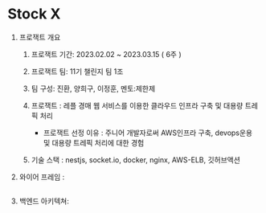 # Stock X

1. 프로잭트 개요

   1. 프로잭트 기간: 2023.02.02 ~ 2023.03.15 ( 6주 )
   2. 프로잭트 팀: 11기 챌린지 팀 1조
   3. 팀 구성: 진환, 양희구, 이정훈,
      멘토:제한제
   4. 프로잭트 : 레플 경매 웹 서비스를 이용한 클라우드 인프라 구축 및 대용량 트레픽 처리

      - 프로잭트 선정 이유 : 주니어 개발자로써 AWS인프라 구축, devops운용 및 대용량 트레픽 처리에 대한 경험

   5. 기술 스택 : nestjs, socket.io, docker, nginx, AWS-ELB, 깃허브액션

2. 와이어 프레임 :
      <p>
   <img src = ''>
   </p>

3. 백엔드 아키텍쳐:
      <p>
   <img src = ''>
   </p>
